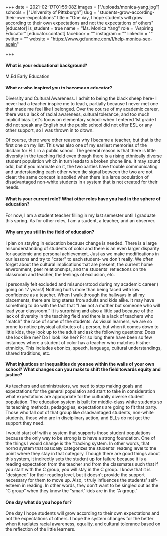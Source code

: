 +++
date = 2021-02-17T01:56:08Z
images = ["/uploads/monica-yang.jpg"]
schools = ["University of Pittsburgh"]
slug = "students-grow-according-their-own-expectations"
title = "One day, I hope students will grow according to their own expectations and not the expectations of others"
[educator]
is_student = true
name = "Ms. Monica Yang"
role = "Aspiring Educator"
[educator.contact]
facebook = ""
instagram = ""
linkedin = ""
twitter = ""
website = "https://www.gofundme.com/f/help-monica-see-again"

+++
#### What is your educational background?

M.Ed Early Education

#### What or who inspired you to become an educator?

Diversity and Cultural Awareness. I admit to being the black sheep here- I never had a teacher inspire me to teach, partially because I never met one that made me feel like I belonged. Over the course of my academic career, there was a lack of racial awareness, cultural tolerance, and too much implicit bias. Let's focus on elementary school: when I entered 1st grade I did not speak any English but the public school did not offer ESL or any other support, so I was thrown in to drown.

Of course, there were other reasons why I became a teacher, but that is the first one on my list. This was also one of my earliest memories of the disdain for ELL in a public school. The general reason is that there is little diversity in the teaching field even though there is a rising ethnically diverse student population which in turn leads to a broken phone line. It may sound odd, but if you marinate on it, the two parties have trouble communicating and understanding each other when the signal between the two are not clear; the same concept is applied when there is a large population of disadvantaged non-white students in a system that is not created for their needs.

#### What is your current role? What other roles have you had in the sphere of education?

For now, I am a student teacher filling in my last semester until I graduate this spring. As for other roles, I am a student, a teacher, and an observer.

#### Why are you still in the field of education?

I plan on staying in education because change is needed. There is a large misunderstanding of students of color and there is an even larger disparity for academic and personal achievement. Just as we make modifications in our lessons and try to "cater" to each student- we don't really. We often forget about the cultural implications that are present, the current home environment, peer relationships, and the students' reflections on the classroom and teacher, the feelings of exclusion, etc.

I personally felt excluded and misunderstood during my academic career ( going on 17 years!) Nothing hurts more than being faced with low confidence as a teacher. When I walk through the hallways in all my placements, there are long stares from adults and kids alike. It may have something to do with the fact that “I am not a mother but someone who will lead your classroom.” It is surprising and also a little sad because of the lack of diversity in the teaching field and there is a lack of teachers who "match" the race of some of the students. As visual learners, we are so prone to notice physical attributes of a person, but when it comes down to little kids, they look up to the adult and ask the following questions: Does she look like me? Do I look like her? For so long there have been so few instances where a student of color has a teacher who matches his/her ethnicity. This includes ebonics, speech, language, cultural understandings, shared traditions, etc.

#### What injustices or inequalities do you see within the walls of your own school? What changes can you make to shift the field towards equity and justice?

As teachers and administrators, we need to stop making goals and expectations for the general population and start to take in consideration what expectations are appropriate for the culturally diverse student population. The education system is built for middle-class white students so its teaching methods, pedagogies, expectations are going to fit that party. Those who fall out of that group like disadvantaged students, non-white students, those who are in disciplinary action, and ELLs do not get the support they need.

I would start off with a system that supports those student populations because the only way to be strong is to have a strong foundation. One of the things I would change is the "tracking system. In other words, that horrid system that basically categorizes the students' reading level to the point where they stay in that category. Though there are good things about this system, it indirectly sets the student up for failure because it is a reading expectation from the teacher and from the classmates such that if you start with the C group, you will stay in the C group. I know that it is "designed" for their reading level, but it doesn't provide the support necessary for them to move up. Also, it truly influences the students' self-esteem in reading. In other words, they don't want to be singled out as the “C group” when they know the "smart" kids are in the “A group.”

#### One day what do you hope for?

One day I hope students will grow according to their own expectations and not the expectations of others. I hope the system changes for the better when it radiates racial awareness, equality, and cultural tolerance based on the reflection of the little learners.